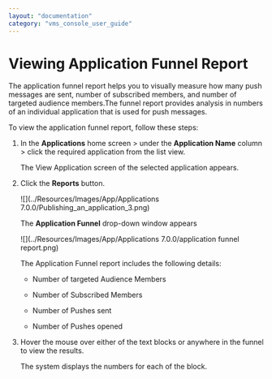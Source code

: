```yaml
---
layout: "documentation"
category: "vms_console_user_guide"
---
```

                             

Viewing Application Funnel Report
=================================

The application funnel report helps you to visually measure how many push messages are sent, number of subscribed members, and number of targeted audience members.The funnel report provides analysis in numbers of an individual application that is used for push messages.

To view the application funnel report, follow these steps:

1.  In the **Applications** home screen > under the **Application Name** column > click the required application from the list view.
    
    The View Application screen of the selected application appears.
    
2.  Click the **Reports** button.
    
    ![](../Resources/Images/App/Applications 7.0.0/Publishing_an_application_3.png)
    
    The **Application Funnel** drop-down window appears
    
    ![](../Resources/Images/App/Applications 7.0.0/application funnel report.png)
    
    The Application Funnel report includes the following details:
    
    *   Number of targeted Audience Members  
        
    *   Number of Subscribed Members  
        
    *   Number of Pushes sent  
        
    *   Number of Pushes opened
3.  Hover the mouse over either of the text blocks or anywhere in the funnel to view the results.
    
    The system displays the numbers for each of the block.
